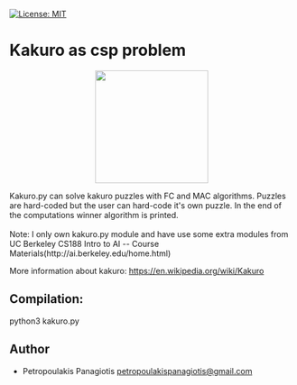 [![License: MIT](https://img.shields.io/badge/License-MIT-yellow.svg)](https://opensource.org/licenses/MIT)
# Kakuro as csp problem 
<p align="center">
  <img  width="200" height="200" src="https://upload.wikimedia.org/wikipedia/commons/thumb/c/c8/Kakuro_black_box.svg/375px-Kakuro_black_box.svg.png">
</p>
Kakuro.py can solve kakuro puzzles with FC and MAC algorithms. Puzzles are hard-coded but the user can hard-code it's own puzzle.
In the end of the computations winner algorithm is printed. <br /> <br />
Note: I only own kakuro.py module and  have use some extra modules from UC Berkeley CS188 Intro to AI -- Course Materials(http://ai.berkeley.edu/home.html)

More information about kakuro: https://en.wikipedia.org/wiki/Kakuro

## Compilation: 
python3 kakuro.py

## Author
* Petropoulakis Panagiotis petropoulakispanagiotis@gmail.com
